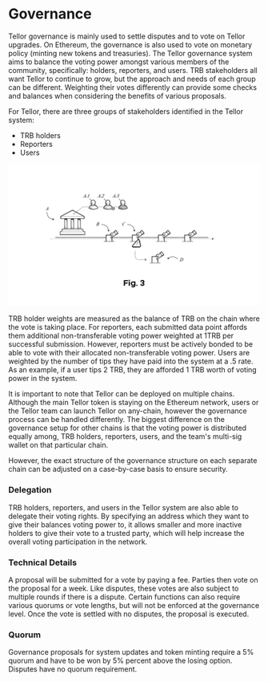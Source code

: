 # Governance

Tellor governance is mainly used to settle disputes and to vote on Tellor upgrades. On Ethereum, the governance is also used to vote on monetary policy (minting new tokens and treasuries).  The Tellor governance system aims to balance the voting power amongst various members of the community, specifically: holders, reporters, and users. TRB stakeholders all want Tellor to continue to grow, but the approach and needs of each group can be different. Weighting their votes differently can provide some checks and balances when considering the benefits of various proposals.

For Tellor, there are three groups of stakeholders identified in the Tellor system:

* TRB holders
* Reporters
* Users

![](<../../.gitbook/assets/2 (3)>)

TRB holder weights are measured as the balance of TRB on the chain where the vote is taking place. For reporters, each submitted data point affords them additional non-transferable voting power weighted at 1TRB per successful submission. However, reporters must be actively bonded to be able to vote with their allocated non-transferable voting power. Users are weighted by the number of tips they have paid into the system at a .5 rate. As an example, if a user tips 2 TRB, they are afforded 1 TRB worth of voting power in the system.

It is important to note that Tellor can be deployed on multiple chains. Although the main Tellor token is staying on the Ethereum network, users or the Tellor team can launch Tellor on any-chain, however the governance process can be handled differently. The biggest difference on the governance setup for other chains is that the voting power is distributed equally among, TRB holders, reporters, users, and the team's multi-sig wallet on that particular chain.&#x20;

However, the exact structure of the governance structure on each separate chain can be adjusted on a case-by-case basis to ensure security.&#x20;

### Delegation

TRB holders, reporters, and users in the Tellor system are also able to delegate their voting rights. By specifying an address which they want to give their balances voting power to, it allows smaller and more inactive holders to give their vote to a trusted party, which will help increase the overall voting participation in the network.

### Technical Details

A proposal will be submitted for a vote by paying a fee. Parties then vote on the proposal for a week. Like disputes, these votes are also subject to multiple rounds if there is a dispute. Certain functions can also require various quorums or vote lengths, but will not be enforced at the governance level. Once the vote is settled with no disputes, the proposal is executed.

### Quorum

Governance proposals for system updates and token minting require a 5% quorum and have to be won by 5% percent above the losing option. Disputes have no quorum requirement.

